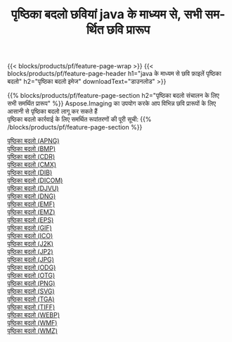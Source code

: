 ﻿---
title: पृष्ठिका बदलो छवियां java के माध्यम से, सभी समर्थित छवि प्रारूप 
weight: 3920
url: /hi/java/change-background 
lang: hi
langdirlevel: 2
locales: zh-hans,ja,it,ru,de,es,fr,nl,id,lt,pl,pt,vi,tr,ko,zh-hant,ar,hi,th,sv,cs,uk,he
description: Aspose.Imaging का उपयोग करके आप java के माध्यम से आसानी से पृष्ठिका बदलो चित्र बना सकते हैं
---

{{< blocks/products/pf/feature-page-wrap >}}
{{< blocks/products/pf/feature-page-header h1="java के माध्यम से छवि फ़ाइलें पृष्ठिका बदलो" h2="पृष्ठिका बदलो इमेज" downloadText="डाउनलोड" >}}


{{% blocks/products/pf/feature-page-section  h2="पृष्ठिका बदलो संचालन के लिए सभी समर्थित प्रारूप" %}}
Aspose.Imaging का उपयोग करके आप विभिन्न छवि प्रारूपों के लिए आसानी से पृष्ठिका बदलो लागू कर सकते हैं
<br/>
पृष्ठिका बदलो कार्रवाई के लिए समर्थित रूपांतरणों की पूरी सूची:
{{% /blocks/products/pf/feature-page-section %}}
<div class="container-fluid productfamilypage bg-gray">
    <div class="convertypes bg-gray agp-content section">
        <div class="container">
		<div class="row other-converters">
		    <div class='col-md-2 other-converter remove-lp remove-rp'><a href="/imaging/hi/java/change-background/apng" >पृष्ठिका बदलो (APNG)</a></div><div class='col-md-2 other-converter remove-lp remove-rp'><a href="/imaging/hi/java/change-background/bmp" >पृष्ठिका बदलो (BMP)</a></div><div class='col-md-2 other-converter remove-lp remove-rp'><a href="/imaging/hi/java/change-background/cdr" >पृष्ठिका बदलो (CDR)</a></div><div class='col-md-2 other-converter remove-lp remove-rp'><a href="/imaging/hi/java/change-background/cmx" >पृष्ठिका बदलो (CMX)</a></div><div class='col-md-2 other-converter remove-lp remove-rp'><a href="/imaging/hi/java/change-background/dib" >पृष्ठिका बदलो (DIB)</a></div><div class='col-md-2 other-converter remove-lp remove-rp'><a href="/imaging/hi/java/change-background/dicom" >पृष्ठिका बदलो (DICOM)</a></div><div class='col-md-2 other-converter remove-lp remove-rp'><a href="/imaging/hi/java/change-background/djvu" >पृष्ठिका बदलो (DJVU)</a></div><div class='col-md-2 other-converter remove-lp remove-rp'><a href="/imaging/hi/java/change-background/dng" >पृष्ठिका बदलो (DNG)</a></div><div class='col-md-2 other-converter remove-lp remove-rp'><a href="/imaging/hi/java/change-background/emf" >पृष्ठिका बदलो (EMF)</a></div><div class='col-md-2 other-converter remove-lp remove-rp'><a href="/imaging/hi/java/change-background/emz" >पृष्ठिका बदलो (EMZ)</a></div><div class='col-md-2 other-converter remove-lp remove-rp'><a href="/imaging/hi/java/change-background/eps" >पृष्ठिका बदलो (EPS)</a></div><div class='col-md-2 other-converter remove-lp remove-rp'><a href="/imaging/hi/java/change-background/gif" >पृष्ठिका बदलो (GIF)</a></div><div class='col-md-2 other-converter remove-lp remove-rp'><a href="/imaging/hi/java/change-background/ico" >पृष्ठिका बदलो (ICO)</a></div><div class='col-md-2 other-converter remove-lp remove-rp'><a href="/imaging/hi/java/change-background/j2k" >पृष्ठिका बदलो (J2K)</a></div><div class='col-md-2 other-converter remove-lp remove-rp'><a href="/imaging/hi/java/change-background/jp2" >पृष्ठिका बदलो (JP2)</a></div><div class='col-md-2 other-converter remove-lp remove-rp'><a href="/imaging/hi/java/change-background/jpg" >पृष्ठिका बदलो (JPG)</a></div><div class='col-md-2 other-converter remove-lp remove-rp'><a href="/imaging/hi/java/change-background/odg" >पृष्ठिका बदलो (ODG)</a></div><div class='col-md-2 other-converter remove-lp remove-rp'><a href="/imaging/hi/java/change-background/otg" >पृष्ठिका बदलो (OTG)</a></div><div class='col-md-2 other-converter remove-lp remove-rp'><a href="/imaging/hi/java/change-background/png" >पृष्ठिका बदलो (PNG)</a></div><div class='col-md-2 other-converter remove-lp remove-rp'><a href="/imaging/hi/java/change-background/svg" >पृष्ठिका बदलो (SVG)</a></div><div class='col-md-2 other-converter remove-lp remove-rp'><a href="/imaging/hi/java/change-background/tga" >पृष्ठिका बदलो (TGA)</a></div><div class='col-md-2 other-converter remove-lp remove-rp'><a href="/imaging/hi/java/change-background/tiff" >पृष्ठिका बदलो (TIFF)</a></div><div class='col-md-2 other-converter remove-lp remove-rp'><a href="/imaging/hi/java/change-background/webp" >पृष्ठिका बदलो (WEBP)</a></div><div class='col-md-2 other-converter remove-lp remove-rp'><a href="/imaging/hi/java/change-background/wmf" >पृष्ठिका बदलो (WMF)</a></div><div class='col-md-2 other-converter remove-lp remove-rp'><a href="/imaging/hi/java/change-background/wmz" >पृष्ठिका बदलो (WMZ)</a></div>
                </div>
        </div>
    </div>
</div>
<br/>
